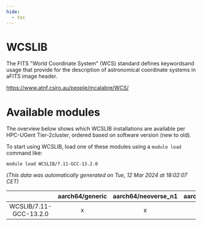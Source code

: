 ```yaml
---
hide:
  - toc
---
```


WCSLIB
======


The FITS "World Coordinate System" (WCS) standard defines keywordsand usage that provide for the description of astronomical coordinate systems in aFITS image header.

https://www.atnf.csiro.au/people/mcalabre/WCS/
# Available modules


The overview below shows which WCSLIB installations are available per HPC-UGent Tier-2cluster, ordered based on software version (new to old).

To start using WCSLIB, load one of these modules using a `module load` command like:

```shell
module load WCSLIB/7.11-GCC-13.2.0
```

*(This data was automatically generated on Tue, 12 Mar 2024 at 18:02:07 CET)*  

| |aarch64/generic|aarch64/neoverse_n1|aarch64/neoverse_v1|x86_64/generic|x86_64/amd/zen2|x86_64/amd/zen3|x86_64/intel/haswell|x86_64/intel/skylake_avx512|
| :---: | :---: | :---: | :---: | :---: | :---: | :---: | :---: | :---: |
|WCSLIB/7.11-GCC-13.2.0|x|x|x|x|x|x|x|x|
